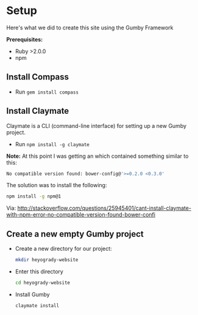 Setup
=====

Here's what we did to create this site using the Gumby Framework

**Prerequisites:**
* Ruby >2.0.0
* npm

Install Compass
---------------

* Run `gem install compass`

Install Claymate
----------------

Claymate is a CLI (command-line interface) for setting up a new Gumby project.

* Run `npm install -g claymate`

**Note:**
At this point I was getting an which contained something similar to this:

```sh
No compatible version found: bower-config@'>=0.2.0 <0.3.0'
```

The solution was to install the following:

```sh
npm install -g npm@1
```

Via: http://stackoverflow.com/questions/25945401/cant-install-claymate-with-npm-error-no-compatible-version-found-bower-confi


Create a new empty Gumby project
--------------------------------

* Create a new directory for our project:
  
  ```sh
  mkdir heyogrady-website
  ```

* Enter this directory

  ```sh
  cd heyogrady-website
  ```

* Install Gumby

  ```sh
  claymate install
  ```

